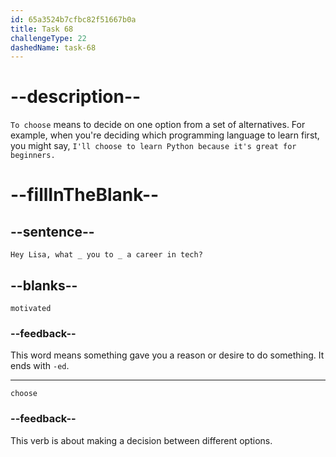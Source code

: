 ```yaml
---
id: 65a3524b7cfbc82f51667b0a
title: Task 68
challengeType: 22
dashedName: task-68
---
```


<!--
AUDIO REFERENCE:
Brian: Hey Lisa, what motivated you to choose a career in tech?
-->

# --description--

`To choose` means to decide on one option from a set of alternatives. For example, when you're deciding which programming language to learn first, you might say, `I'll choose to learn Python because it's great for beginners.`

# --fillInTheBlank--

## --sentence--

`Hey Lisa, what _ you to _ a career in tech?`

## --blanks--

`motivated`

### --feedback--

This word means something gave you a reason or desire to do something. It ends with `-ed`.

---

`choose`

### --feedback--

This verb is about making a decision between different options. 
